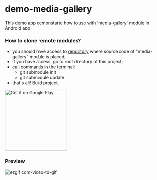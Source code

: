# demo-media-gallery
This demo app demonstarte how to use with 'media-gallery' module in Android app

### How to clone remote modules?
* you should have access to [repository](https://bitbucket.org/mobile-dev-pro/media-gallery) where source code of "media-gallery" module is placed;
* if you have access, go to root directory of this project;
* call commands in the terminal:
   * git submodule init
   * git submodule update
* that's all! Build project. 

<a href='https://play.google.com/store/apps/details?id=com.mobiledevpro.demo.mediagallery&pcampaignid=MKT-Other-global-all-co-prtnr-py-PartBadge-Mar2515-1'><img alt='Get it on Google Play' src='https://play.google.com/intl/en_us/badges/images/generic/en_badge_web_generic.png' width="200px"/></a>

### Preview 

![ezgif com-video-to-gif](https://user-images.githubusercontent.com/5750211/27964912-960c92b4-6342-11e7-9cbd-47a6e70ec87c.gif)
